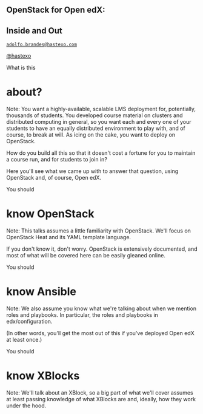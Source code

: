 ## OpenStack for Open edX:
## Inside and Out

[`adolfo.brandes@hastexo.com`](mailto:adolfo.brandes@hastexo.com)

[@hastexo](https://twitter.com/hastexo)


What is this
# about?

Note: You want a highly-available, scalable LMS deployment for, potentially,
thousands of students. You developed course material on clusters and distributed
computing in general, so you want each and every one of your students to have
an equally distributed environment to play with, and of course, to break at
will.  As icing on the cake, you want to deploy on OpenStack.

How do you build all this so that it doesn't cost a fortune for you to maintain
a course run, and for students to join in?

Here you'll see what we came up with to answer that question, using OpenStack
and, of course, Open edX.


You should
# know OpenStack

Note: This talks assumes a little familiarity with OpenStack.  We'll focus on
OpenStack Heat and its YAML template language.

If you don't know it, don't worry.  OpenStack is extensively documented, and
most of what will be covered here can be easily gleaned online.


You should
# know Ansible

Note: We also assume you know what we're talking about when we mention roles
and playbooks.  In particular, the roles and playbooks in edx/configuration.

(In other words, you'll get the most out of this if you've deployed Open edX at
least once.)


You should
# know XBlocks

Note: We'll talk about an XBlock, so a big part of what we'll cover assumes at
least passing knowledge of what XBlocks are and, ideally, how they work under
the hood.
